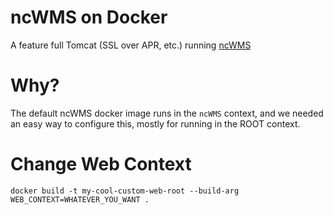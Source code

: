 # ncWMS on Docker

A feature full Tomcat (SSL over APR, etc.) running [ncWMS](http://www.resc.rdg.ac.uk/trac/ncWMS/)

# Why?

The default ncWMS docker image runs in the `ncWMS` context, and we needed an easy way to configure this, mostly for running in the ROOT context.

# Change Web Context

`docker build -t my-cool-custom-web-root --build-arg WEB_CONTEXT=WHATEVER_YOU_WANT .`

